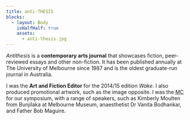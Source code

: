 ```yaml
---
title: anti-THESIS
blocks:
  - layout: Body
    isHalfHalf: true
    assets:
      - anti-thesis.jpg
---
```


_Antithesis_ is a **contemporary arts journal** that showcases fiction, peer-reviewed essays and other non-fiction. It has been published annually at The University of Melbourne since 1987 and is the oldest graduate-run journal in Australia.

 I was the **Art and Fiction Editor** for the 2014/15 edition _Wake_. I also produced promotional artwork, such as the image opposite. I was the <abbr title="Master of Ceremonies">MC</abbr> for our symposium, with a range of speakers, such as Kimberly Moulten from Bunjilaka at Melbourne Museum, anaesthetist Dr Vanita Bodhankar, and Father Bob Maguire. 
